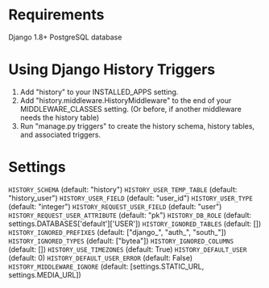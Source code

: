 Requirements
============

Django 1.8+
PostgreSQL database


Using Django History Triggers
=============================

1. Add "history" to your INSTALLED_APPS setting.
2. Add "history.middleware.HistoryMiddleware" to the end of your MIDDLEWARE_CLASSES setting.
   (Or before, if another middleware needs the history table)
3. Run "manage.py triggers" to create the history schema, history tables, and associated triggers.


Settings
========

`HISTORY_SCHEMA` (default: "history")
`HISTORY_USER_TEMP_TABLE` (default: "history_user")
`HISTORY_USER_FIELD` (default: "user_id")
`HISTORY_USER_TYPE` (default: "integer")
`HISTORY_REQUEST_USER_FIELD` (default: "user")
`HISTORY_REQUEST_USER_ATTRIBUTE` (default: "pk")
`HISTORY_DB_ROLE` (default: settings.DATABASES['default']['USER'])
`HISTORY_IGNORED_TABLES` (default: [])
`HISTORY_IGNORED_PREFIXES` (default: ["django_", "auth_", "south_"])
`HISTORY_IGNORED_TYPES` (default: ["bytea"])
`HISTORY_IGNORED_COLUMNS` (default: [])
`HISTORY_USE_TIMEZONES` (default: True)
`HISTORY_DEFAULT_USER` (default: 0)
`HISTORY_DEFAULT_USER_ERROR` (default: False)
`HISTORY_MIDDLEWARE_IGNORE` (default: [settings.STATIC_URL, settings.MEDIA_URL])
